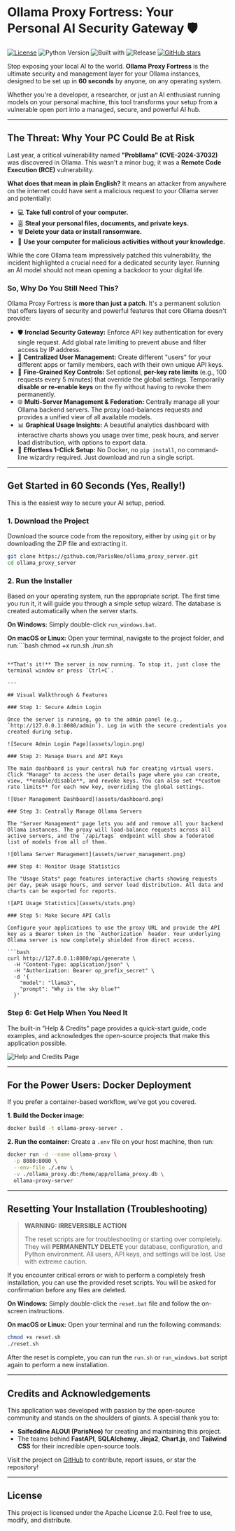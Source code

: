 # Ollama Proxy Fortress: Your Personal AI Security Gateway 🛡️

[![License](https://img.shields.io/badge/License-Apache_2.0-blue.svg)](https://opensource.org/licenses/Apache-2.0)
![Python Version](https://img.shields.io/badge/python-3.11+-blue.svg)
![Built with](https://img.shields.io/badge/Built%20with-FastAPI-brightgreen)
![Release](https://img.shields.io/badge/release-v8.0.0-blue)
[![GitHub stars](https://img.shields.io/github/stars/ParisNeo/ollama_proxy_server.svg?style=social&label=Star)](https://github.com/ParisNeo/ollama_proxy_server/stargazers/)

Stop exposing your local AI to the world. **Ollama Proxy Fortress** is the ultimate security and management layer for your Ollama instances, designed to be set up in **60 seconds** by anyone, on any operating system.

Whether you're a developer, a researcher, or just an AI enthusiast running models on your personal machine, this tool transforms your setup from a vulnerable open port into a managed, secure, and powerful AI hub.

---

## The Threat: Why Your PC Could Be at Risk

Last year, a critical vulnerability named **"Probllama" (CVE-2024-37032)** was discovered in Ollama. This wasn't a minor bug; it was a **Remote Code Execution (RCE)** vulnerability.

**What does that mean in plain English?** It means an attacker from anywhere on the internet could have sent a malicious request to your Ollama server and potentially:
*   💻 **Take full control of your computer.**
*   훔 **Steal your personal files, documents, and private keys.**
*   🗑️ **Delete your data or install ransomware.**
*   🤫 **Use your computer for malicious activities without your knowledge.**

While the core Ollama team impressively patched this vulnerability, the incident highlighted a crucial need for a dedicated security layer. Running an AI model should not mean opening a backdoor to your digital life.

### So, Why Do You Still Need This?

Ollama Proxy Fortress is **more than just a patch**. It's a permanent solution that offers layers of security and powerful features that core Ollama doesn't provide:

*   🛡️ **Ironclad Security Gateway:** Enforce API key authentication for every single request. Add global rate limiting to prevent abuse and filter access by IP address.
*   👤 **Centralized User Management:** Create different "users" for your different apps or family members, each with their own unique API keys.
*   🔑 **Fine-Grained Key Controls:** Set optional, **per-key rate limits** (e.g., 100 requests every 5 minutes) that override the global settings. Temporarily **disable or re-enable keys** on the fly without having to revoke them permanently.
*   🌐 **Multi-Server Management & Federation:** Centrally manage all your Ollama backend servers. The proxy load-balances requests and provides a unified view of all available models.
*   📊 **Graphical Usage Insights:** A beautiful analytics dashboard with interactive charts shows you usage over time, peak hours, and server load distribution, with options to export data.
*   🚀 **Effortless 1-Click Setup:** No Docker, no `pip install`, no command-line wizardry required. Just download and run a single script.

---

## Get Started in 60 Seconds (Yes, Really!)

This is the easiest way to secure your AI setup, period.

### 1. Download the Project

Download the source code from the repository, either by using `git` or by downloading the ZIP file and extracting it.

```bash
git clone https://github.com/ParisNeo/ollama_proxy_server.git
cd ollama_proxy_server
```

### 2. Run the Installer

Based on your operating system, run the appropriate script. The first time you run it, it will guide you through a simple setup wizard. The database is created automatically when the server starts.

**On Windows:**
Simply double-click `run_windows.bat`.

**On macOS or Linux:**
Open your terminal, navigate to the project folder, and run:```bash
chmod +x run.sh
./run.sh
```

**That's it!** The server is now running. To stop it, just close the terminal window or press `Ctrl+C`.

---

## Visual Walkthrough & Features

### Step 1: Secure Admin Login

Once the server is running, go to the admin panel (e.g., `http://127.0.0.1:8080/admin`). Log in with the secure credentials you created during setup.

![Secure Admin Login Page](assets/login.png)

### Step 2: Manage Users and API Keys

The main dashboard is your central hub for creating virtual users. Click "Manage" to access the user details page where you can create, view, **enable/disable**, and revoke keys. You can also set **custom rate limits** for each new key, overriding the global settings.

![User Management Dashboard](assets/dashboard.png)

### Step 3: Centrally Manage Ollama Servers

The "Server Management" page lets you add and remove all your backend Ollama instances. The proxy will load-balance requests across all active servers, and the `/api/tags` endpoint will show a federated list of models from all of them.

![Ollama Server Management](assets/server_management.png)

### Step 4: Monitor Usage Statistics

The "Usage Stats" page features interactive charts showing requests per day, peak usage hours, and server load distribution. All data and charts can be exported for reports.

![API Usage Statistics](assets/stats.png)

### Step 5: Make Secure API Calls

Configure your applications to use the proxy URL and provide the API key as a Bearer token in the `Authorization` header. Your underlying Ollama server is now completely shielded from direct access.

```bash
curl http://127.0.0.1:8080/api/generate \
  -H "Content-Type: application/json" \
  -H "Authorization: Bearer op_prefix_secret" \
  -d '{
    "model": "llama3",
    "prompt": "Why is the sky blue?"
  }'
```

### Step 6: Get Help When You Need It

The built-in "Help & Credits" page provides a quick-start guide, code examples, and acknowledges the open-source projects that make this application possible.

![Help and Credits Page](assets/help.png)

---

## For the Power Users: Docker Deployment

If you prefer a container-based workflow, we've got you covered.

**1. Build the Docker image:**
```bash
docker build -t ollama-proxy-server .
```

**2. Run the container:**
Create a `.env` file on your host machine, then run:
```bash
docker run -d --name ollama-proxy \
  -p 8080:8080 \
  --env-file ./.env \
  -v ./ollama_proxy.db:/home/app/ollama_proxy.db \
  ollama-proxy-server
```

---

## Resetting Your Installation (Troubleshooting)

> **WARNING: IRREVERSIBLE ACTION**
>
> The reset scripts are for troubleshooting or starting over completely. They will **PERMANENTLY DELETE** your database, configuration, and Python environment. All users, API keys, and settings will be lost. Use with extreme caution.

If you encounter critical errors or wish to perform a completely fresh installation, you can use the provided reset scripts. You will be asked for confirmation before any files are deleted.

**On Windows:**
Simply double-click the `reset.bat` file and follow the on-screen instructions.

**On macOS or Linux:**
Open your terminal and run the following commands:
```bash
chmod +x reset.sh
./reset.sh
```

After the reset is complete, you can run the `run.sh` or `run_windows.bat` script again to perform a new installation.

---

## Credits and Acknowledgements

This application was developed with passion by the open-source community and stands on the shoulders of giants. A special thank you to:

*   **Saifeddine ALOUI (ParisNeo)** for creating and maintaining this project.
*   The teams behind **FastAPI**, **SQLAlchemy**, **Jinja2**, **Chart.js**, and **Tailwind CSS** for their incredible open-source tools.

Visit the project on [GitHub](https://github.com/ParisNeo/ollama_proxy_server) to contribute, report issues, or star the repository!

---

## License

This project is licensed under the Apache License 2.0. Feel free to use, modify, and distribute.